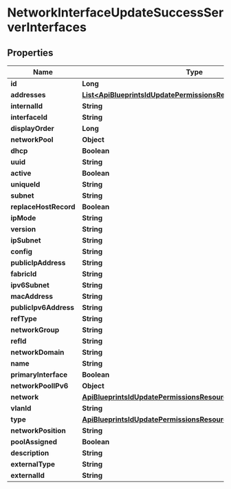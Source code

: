 

# NetworkInterfaceUpdateSuccessServerInterfaces

## Properties

Name | Type | Description | Notes
------------ | ------------- | ------------- | -------------
**id** | **Long** |  |  [optional]
**addresses** | [**List&lt;ApiBlueprintsIdUpdatePermissionsResourcePermissionSites&gt;**](ApiBlueprintsIdUpdatePermissionsResourcePermissionSites.md) |  |  [optional]
**internalId** | **String** |  |  [optional]
**interfaceId** | **String** |  |  [optional]
**displayOrder** | **Long** |  |  [optional]
**networkPool** | **Object** |  |  [optional]
**dhcp** | **Boolean** |  |  [optional]
**uuid** | **String** |  |  [optional]
**active** | **Boolean** |  |  [optional]
**uniqueId** | **String** |  |  [optional]
**subnet** | **String** |  |  [optional]
**replaceHostRecord** | **Boolean** |  |  [optional]
**ipMode** | **String** |  |  [optional]
**version** | **String** |  |  [optional]
**ipSubnet** | **String** |  |  [optional]
**config** | **String** |  |  [optional]
**publicIpAddress** | **String** |  |  [optional]
**fabricId** | **String** |  |  [optional]
**ipv6Subnet** | **String** |  |  [optional]
**macAddress** | **String** |  |  [optional]
**publicIpv6Address** | **String** |  |  [optional]
**refType** | **String** |  |  [optional]
**networkGroup** | **String** |  |  [optional]
**refId** | **String** |  |  [optional]
**networkDomain** | **String** |  |  [optional]
**name** | **String** |  |  [optional]
**primaryInterface** | **Boolean** |  |  [optional]
**networkPoolIPv6** | **Object** |  |  [optional]
**network** | [**ApiBlueprintsIdUpdatePermissionsResourcePermissionSites**](ApiBlueprintsIdUpdatePermissionsResourcePermissionSites.md) |  |  [optional]
**vlanId** | **String** |  |  [optional]
**type** | [**ApiBlueprintsIdUpdatePermissionsResourcePermissionSites**](ApiBlueprintsIdUpdatePermissionsResourcePermissionSites.md) |  |  [optional]
**networkPosition** | **String** |  |  [optional]
**poolAssigned** | **Boolean** |  |  [optional]
**description** | **String** |  |  [optional]
**externalType** | **String** |  |  [optional]
**externalId** | **String** |  |  [optional]



